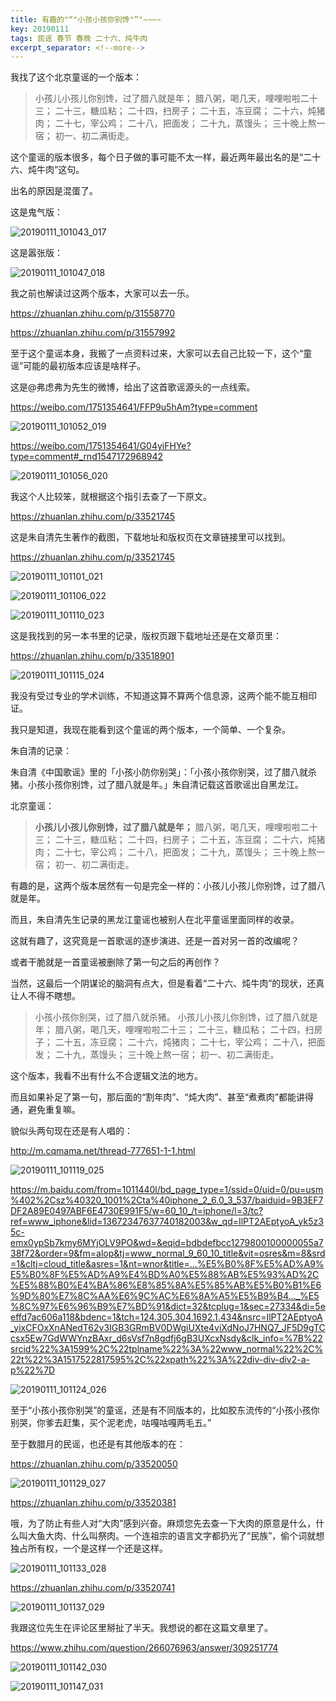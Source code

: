 ```yaml
---
title: 有趣的"“"小孩小孩你别馋"”"~~~~
key: 20190111
tags: 民谣 春节 春晚 二十六、炖牛肉
excerpt_separator: <!--more-->
---
```


我找了这个北京童谣的一个版本：

>小孩儿小孩儿你别馋，过了腊八就是年；
腊八粥，喝几天，哩哩啦啦二十三；
二十三，糖瓜粘；
二十四，扫房子；
二十五，冻豆腐；
二十六，炖猪肉；
二十七，宰公鸡；
二十八，把面发；
二十九，蒸馒头；
三十晚上熬一宿；
初一、初二满街走。


这个童谣的版本很多，每个日子做的事可能不太一样，最近两年最出名的是“二十六、炖牛肉”这句。

出名的原因是混蛋了。
<!--more-->
这是鬼气版：

![20190111_101043_017](/assets/images/20190111_101043_017.jpg)

这是嚣张版：

![20190111_101047_018](/assets/images/20190111_101047_018.jpg)

我之前也解读过这两个版本，大家可以去一乐。


https://zhuanlan.zhihu.com/p/31558770

https://zhuanlan.zhihu.com/p/31557992

至于这个童谣本身，我搬了一点资料过来，大家可以去自己比较一下，这个“童谣”可能的最初版本应该是啥样子。


这是@弗虑弗为先生的微博，给出了这首歌谣源头的一点线索。

https://weibo.com/1751354641/FFP9u5hAm?type=comment

![20190111_101052_019](/assets/images/20190111_101052_019.jpg)

https://weibo.com/1751354641/G04yiFHYe?type=comment#_rnd1547172968942

![20190111_101056_020](/assets/images/20190111_101056_020.jpg)

我这个人比较笨，就根据这个指引去查了一下原文。

https://zhuanlan.zhihu.com/p/33521745

这是朱自清先生著作的截图，下载地址和版权页在文章链接里可以找到。

https://zhuanlan.zhihu.com/p/33521745

![20190111_101101_021](/assets/images/20190111_101101_021.jpg)

![20190111_101106_022](/assets/images/20190111_101106_022.jpg)

![20190111_101110_023](/assets/images/20190111_101110_023.jpg)

这是我找到的另一本书里的记录，版权页跟下载地址还是在文章页里：

https://zhuanlan.zhihu.com/p/33518901

![20190111_101115_024](/assets/images/20190111_101115_024.jpg)

我没有受过专业的学术训练，不知道这算不算两个信息源，这两个能不能互相印证。


我只是知道，我现在能看到这个童谣的两个版本，一个简单、一个复杂。


朱自清的记录：

朱自清《中国歌谣》里的「小孩小防你别哭」：「小孩小孩你别哭，过了腊八就杀猪。小孩小孩你别馋，过了腊八就是年。」朱自清记载这首歌谣出自黑龙江。


北京童谣：

>**小孩儿小孩儿你别馋，过了腊八就是年；**
腊八粥，喝几天，哩哩啦啦二十三；
二十三，糖瓜粘；
二十四，扫房子；
二十五，冻豆腐；
二十六，炖猪肉；
二十七，宰公鸡；
二十八，把面发；
二十九，蒸馒头；
三十晚上熬一宿；
初一、初二满街走。


有趣的是，这两个版本居然有一句是完全一样的：小孩儿小孩儿你别馋，过了腊八就是年。

而且，朱自清先生记录的黑龙江童谣也被别人在北平童谣里面同样的收录。

这就有趣了，这究竟是一首歌谣的逐步演进、还是一首对另一首的改编呢？

或者干脆就是一首童谣被删除了第一句之后的再创作？

当然，这最后一个阴谋论的脑洞有点大，但是看着“二十六、炖牛肉”的现状，还真让人不得不瞎想。

>小孩小孩你别哭，过了腊八就杀猪。
小孩儿小孩儿你别馋，过了腊八就是年；
腊八粥，喝几天，哩哩啦啦二十三；
二十三，糖瓜粘；
二十四，扫房子；
二十五，冻豆腐；
二十六，炖猪肉；
二十七，宰公鸡；
二十八，把面发；
二十九，蒸馒头；
三十晚上熬一宿；
初一、初二满街走。


这个版本，我看不出有什么不合逻辑文法的地方。

而且如果补足了第一句，那后面的“割年肉”、“炖大肉”、甚至“煮煮肉”都能讲得通，避免重复嘛。

貌似头两句现在还是有人唱的：

http://m.cqmama.net/thread-777651-1-1.html

![20190111_101119_025](/assets/images/20190111_101119_025.jpg)

https://m.baidu.com/from=1011440l/bd_page_type=1/ssid=0/uid=0/pu=usm%402%2Csz%40320_1001%2Cta%40iphone_2_6.0_3_537/baiduid=9B3EF7DF2A89E0497ABF6E4730E991F5/w=60_10_/t=iphone/l=3/tc?ref=www_iphone&lid=13672347637740182003&w_qd=IlPT2AEptyoA_yk5z35c-emx0ypSb7kmy6MYjOLV9PO&wd=&eqid=bdbdefbcc1279800100000055a738f72&order=9&fm=alop&tj=www_normal_9_60_10_title&vit=osres&m=8&srd=1&cltj=cloud_title&asres=1&nt=wnor&title=...%E5%B0%8F%E5%AD%A9%E5%B0%8F%E5%AD%A9%E4%BD%A0%E5%88%AB%E5%93%AD%2C%E5%88%B0%E4%BA%86%E8%85%8A%E5%85%AB%E5%B0%B1%E6%9D%80%E7%8C%AA%E6%9C%AC%E6%8A%A5%E5%B9%B4..._%E5%8C%97%E6%96%B9%E7%BD%91&dict=32&tcplug=1&sec=27334&di=5eeffd7ac606a118&bdenc=1&tch=124.305.304.1692.1.434&nsrc=IlPT2AEptyoA_yixCFOxXnANedT62v3IGB3GRmBV0DWgiUXte4viXdNoJ7HNQ7_JF5D9gTCcsx5Ew7GdWWYnzBAxr_d6sVsf7n8gdfj6gB3UXcxNsdy&clk_info=%7B%22srcid%22%3A1599%2C%22tplname%22%3A%22www_normal%22%2C%22t%22%3A1517522817595%2C%22xpath%22%3A%22div-div-div2-a-p%22%7D

![20190111_101124_026](/assets/images/20190111_101124_026.jpg)

至于“小孩小孩你别哭”的童谣，还是有不同版本的，比如胶东流传的“小孩小孩你别哭，你爹去赶集，买个泥老虎，咕嘎咕嘎两毛五。”


至于数腊月的民谣，也还是有其他版本的在：


https://zhuanlan.zhihu.com/p/33520050

![20190111_101129_027](/assets/images/20190111_101129_027.jpg)

https://zhuanlan.zhihu.com/p/33520381

哦，为了防止有些人对“大肉”感到兴奋。麻烦您先去查一下大肉的原意是什么，什么叫大鱼大肉、什么叫祭肉。一个连祖宗的语言文字都扔光了“民族”，偷个词就想独占所有权，一个是这样一个还是这样。

![20190111_101133_028](/assets/images/20190111_101133_028.jpg)

https://zhuanlan.zhihu.com/p/33520741

![20190111_101137_029](/assets/images/20190111_101137_029.jpg)

我跟这位先生在评论区里掰扯了半天。我想说的都在这篇文章里了。

https://www.zhihu.com/question/266076963/answer/309251774

![20190111_101142_030](/assets/images/20190111_101142_030.jpg)

![20190111_101147_031](/assets/images/20190111_101147_031.jpg)
